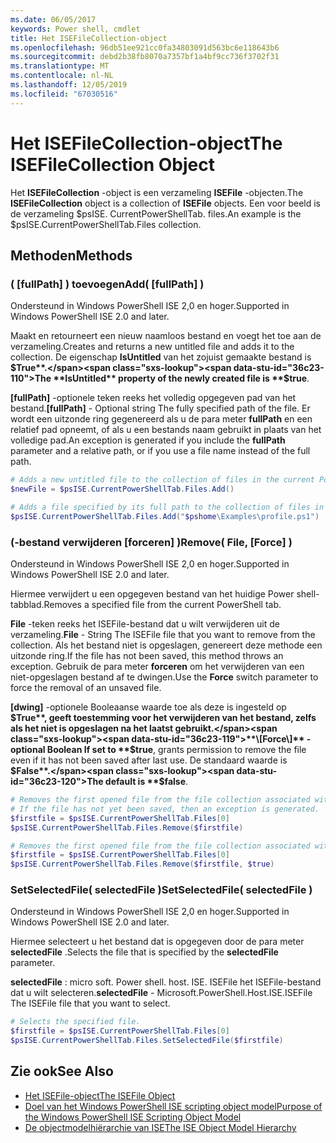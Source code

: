 ```yaml
---
ms.date: 06/05/2017
keywords: Power shell, cmdlet
title: Het ISEFileCollection-object
ms.openlocfilehash: 96db51ee921cc0fa34803091d563bc6e118643b6
ms.sourcegitcommit: debd2b38fb8070a7357bf1a4bf9cc736f3702f31
ms.translationtype: MT
ms.contentlocale: nl-NL
ms.lasthandoff: 12/05/2019
ms.locfileid: "67030516"
---
```

# <a name="the-isefilecollection-object"></a><span data-ttu-id="36c23-103">Het ISEFileCollection-object</span><span class="sxs-lookup"><span data-stu-id="36c23-103">The ISEFileCollection Object</span></span>

<span data-ttu-id="36c23-104">Het **ISEFileCollection** -object is een verzameling **ISEFile** -objecten.</span><span class="sxs-lookup"><span data-stu-id="36c23-104">The **ISEFileCollection** object is a collection of **ISEFile** objects.</span></span> <span data-ttu-id="36c23-105">Een voor beeld is de verzameling $psISE. CurrentPowerShellTab. files.</span><span class="sxs-lookup"><span data-stu-id="36c23-105">An example is the $psISE.CurrentPowerShellTab.Files collection.</span></span>

## <a name="methods"></a><span data-ttu-id="36c23-106">Methoden</span><span class="sxs-lookup"><span data-stu-id="36c23-106">Methods</span></span>

### <a name="add-fullpath-"></a><span data-ttu-id="36c23-107">\( \[fullPath\] \) toevoegen</span><span class="sxs-lookup"><span data-stu-id="36c23-107">Add\( \[fullPath\] \)</span></span>

<span data-ttu-id="36c23-108">Ondersteund in Windows PowerShell ISE 2,0 en hoger.</span><span class="sxs-lookup"><span data-stu-id="36c23-108">Supported in Windows PowerShell ISE 2.0 and later.</span></span>

<span data-ttu-id="36c23-109">Maakt en retourneert een nieuw naamloos bestand en voegt het toe aan de verzameling.</span><span class="sxs-lookup"><span data-stu-id="36c23-109">Creates and returns a new untitled file and adds it to the collection.</span></span> <span data-ttu-id="36c23-110">De eigenschap **IsUntitled** van het zojuist gemaakte bestand is **$True**.</span><span class="sxs-lookup"><span data-stu-id="36c23-110">The **IsUntitled** property of the newly created file is **$true**.</span></span>

<span data-ttu-id="36c23-111">**\[fullPath\]** -optionele teken reeks het volledig opgegeven pad van het bestand.</span><span class="sxs-lookup"><span data-stu-id="36c23-111">**\[fullPath\]** - Optional string The fully specified path of the file.</span></span> <span data-ttu-id="36c23-112">Er wordt een uitzonde ring gegenereerd als u de para meter **fullPath** en een relatief pad opneemt, of als u een bestands naam gebruikt in plaats van het volledige pad.</span><span class="sxs-lookup"><span data-stu-id="36c23-112">An exception is generated if you include the **fullPath** parameter and a relative path, or if you use a file name instead of the full path.</span></span>

```powershell
# Adds a new untitled file to the collection of files in the current PowerShell tab.
$newFile = $psISE.CurrentPowerShellTab.Files.Add()

# Adds a file specified by its full path to the collection of files in the current PowerShell tab.
$psISE.CurrentPowerShellTab.Files.Add("$pshome\Examples\profile.ps1")
```

### <a name="remove-file-force-"></a><span data-ttu-id="36c23-113">\(-bestand verwijderen \[forceren\] \)</span><span class="sxs-lookup"><span data-stu-id="36c23-113">Remove\( File, \[Force\] \)</span></span>

<span data-ttu-id="36c23-114">Ondersteund in Windows PowerShell ISE 2,0 en hoger.</span><span class="sxs-lookup"><span data-stu-id="36c23-114">Supported in Windows PowerShell ISE 2.0 and later.</span></span>

<span data-ttu-id="36c23-115">Hiermee verwijdert u een opgegeven bestand van het huidige Power shell-tabblad.</span><span class="sxs-lookup"><span data-stu-id="36c23-115">Removes a specified file from the current PowerShell tab.</span></span>

<span data-ttu-id="36c23-116">**File** -teken reeks het ISEFile-bestand dat u wilt verwijderen uit de verzameling.</span><span class="sxs-lookup"><span data-stu-id="36c23-116">**File** - String The ISEFile file that you want to remove from the collection.</span></span> <span data-ttu-id="36c23-117">Als het bestand niet is opgeslagen, genereert deze methode een uitzonde ring.</span><span class="sxs-lookup"><span data-stu-id="36c23-117">If the file has not been saved, this method throws an exception.</span></span> <span data-ttu-id="36c23-118">Gebruik de para meter **forceren** om het verwijderen van een niet-opgeslagen bestand af te dwingen.</span><span class="sxs-lookup"><span data-stu-id="36c23-118">Use the **Force** switch parameter to force the removal of an unsaved file.</span></span>

<span data-ttu-id="36c23-119">**\[dwing\]** -optionele Booleaanse waarde toe als deze is ingesteld op **$True**, geeft toestemming voor het verwijderen van het bestand, zelfs als het niet is opgeslagen na het laatst gebruikt.</span><span class="sxs-lookup"><span data-stu-id="36c23-119">**\[Force\]** - optional Boolean If set to **$true**, grants permission to remove the file even if it has not been saved after last use.</span></span> <span data-ttu-id="36c23-120">De standaard waarde is **$False**.</span><span class="sxs-lookup"><span data-stu-id="36c23-120">The default is **$false**.</span></span>

```powershell
# Removes the first opened file from the file collection associated with the current PowerShell tab.
# If the file has not yet been saved, then an exception is generated.
$firstfile = $psISE.CurrentPowerShellTab.Files[0]
$psISE.CurrentPowerShellTab.Files.Remove($firstfile)

# Removes the first opened file from the file collection associated with the current PowerShell tab, even if it has not been saved.
$firstfile = $psISE.CurrentPowerShellTab.Files[0]
$psISE.CurrentPowerShellTab.Files.Remove($firstfile, $true)
```

### <a name="setselectedfile-selectedfile-"></a><span data-ttu-id="36c23-121">SetSelectedFile\( selectedFile \)</span><span class="sxs-lookup"><span data-stu-id="36c23-121">SetSelectedFile\( selectedFile \)</span></span>

<span data-ttu-id="36c23-122">Ondersteund in Windows PowerShell ISE 2,0 en hoger.</span><span class="sxs-lookup"><span data-stu-id="36c23-122">Supported in Windows PowerShell ISE 2.0 and later.</span></span>

<span data-ttu-id="36c23-123">Hiermee selecteert u het bestand dat is opgegeven door de para meter **selectedFile** .</span><span class="sxs-lookup"><span data-stu-id="36c23-123">Selects the file that is specified by the **selectedFile** parameter.</span></span>

<span data-ttu-id="36c23-124">**selectedFile** : micro soft. Power shell. host. ISE. ISEFile het ISEFile-bestand dat u wilt selecteren.</span><span class="sxs-lookup"><span data-stu-id="36c23-124">**selectedFile** - Microsoft.PowerShell.Host.ISE.ISEFile The ISEFile file that you want to select.</span></span>

```powershell
# Selects the specified file.
$firstfile = $psISE.CurrentPowerShellTab.Files[0]
$psISE.CurrentPowerShellTab.Files.SetSelectedFile($firstfile)
```

## <a name="see-also"></a><span data-ttu-id="36c23-125">Zie ook</span><span class="sxs-lookup"><span data-stu-id="36c23-125">See Also</span></span>

- [<span data-ttu-id="36c23-126">Het ISEFile-object</span><span class="sxs-lookup"><span data-stu-id="36c23-126">The ISEFile Object</span></span>](The-ISEFile-Object.md)
- [<span data-ttu-id="36c23-127">Doel van het Windows PowerShell ISE scripting object model</span><span class="sxs-lookup"><span data-stu-id="36c23-127">Purpose of the Windows PowerShell ISE Scripting Object Model</span></span>](Purpose-of-the-Windows-PowerShell-ISE-Scripting-Object-Model.md)
- [<span data-ttu-id="36c23-128">De objectmodelhiërarchie van ISE</span><span class="sxs-lookup"><span data-stu-id="36c23-128">The ISE Object Model Hierarchy</span></span>](The-ISE-Object-Model-Hierarchy.md)
